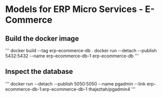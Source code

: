 # Models for ERP Micro Services - E-Commerce

## Build the docker image
'''
docker build --tag erp-ecommerce-db .
docker run --detach --publish 5432:5432 --name erp-ecommerce-db-1 erp-ecommerce-db
'''

## Inspect the database
'''
docker run --detach --publish 5050:5050 --name pgadmin --link erp-ecommerce-db-1:erp-ecommerce-db-1 thajeztah/pgadmin4
'''
